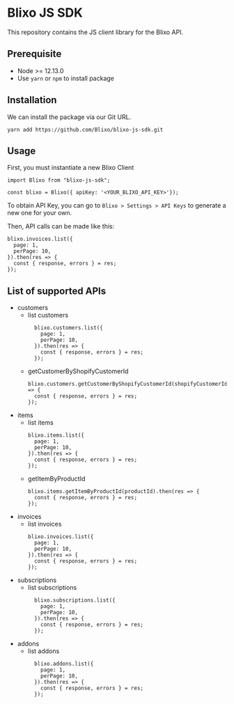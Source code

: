   # Blixo JS SDK
This repository contains the JS client library for the Blixo API.

## Prerequisite
- Node >= 12.13.0
- Use `yarn` or `npm` to install package

## Installation

We can install the package via our Git URL.

```
yarn add https://github.com/Blixo/blixo-js-sdk.git
```

## Usage

First, you must instantiate a new Blixo Client

```
import Blixo from "blixo-js-sdk";

const blixo = Blixo({ apiKey: '<YOUR_BLIXO_API_KEY>'});

```

To obtain API Key, you can go to `Blixo > Settings > API Keys` to generate a new one for your own.

Then, API calls can be made like this:

```
blixo.invoices.list({
  page: 1,
  perPage: 10,
}).then(res => {
  const { response, errors } = res;
});
```

## List of supported APIs
- customers
  - list customers
    ```
      blixo.customers.list({
        page: 1,
        perPage: 10,
      }).then(res => {
        const { response, errors } = res;
      });
    ```
  - getCustomerByShopifyCustomerId
    ```
    blixo.customers.getCustomerByShopifyCustomerId(shopifyCustomerId).then(res => {
      const { response, errors } = res;
    });
    ```
- items
  - list items
    ```
    blixo.items.list({
      page: 1,
      perPage: 10,
    }).then(res => {
      const { response, errors } = res;
    });
    ```
  - getItemByProductId
    ```
    blixo.items.getItemByProductId(productId).then(res => {
      const { response, errors } = res;
    });
    ```
- invoices
  - list invoices
    ```
    blixo.invoices.list({
      page: 1,
      perPage: 10,
    }).then(res => {
      const { response, errors } = res;
    });
    ```
- subscriptions
  - list subscriptions
    ```
      blixo.subscriptions.list({
        page: 1,
        perPage: 10,
      }).then(res => {
        const { response, errors } = res;
      });
    ```
- addons
  - list addons
    ```
      blixo.addons.list({
        page: 1,
        perPage: 10,
      }).then(res => {
        const { response, errors } = res;
      });
    ```
